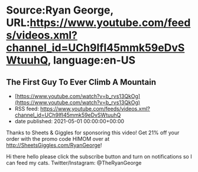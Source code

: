 # Source:Ryan George, URL:https://www.youtube.com/feeds/videos.xml?channel_id=UCh9IfI45mmk59eDvSWtuuhQ, language:en-US

## The First Guy To Ever Climb A Mountain
 - [https://www.youtube.com/watch?v=b_rvs13QkOg](https://www.youtube.com/watch?v=b_rvs13QkOg)
 - RSS feed: https://www.youtube.com/feeds/videos.xml?channel_id=UCh9IfI45mmk59eDvSWtuuhQ
 - date published: 2021-05-01 00:00:00+00:00

Thanks to Sheets & Giggles for sponsoring this video! Get 21% off your order with the promo code HIMOM over at http://SheetsGiggles.com/RyanGeorge!

Hi there hello please click the subscribe button and turn on notifications so I can feed my cats.
Twitter/Instagram: @TheRyanGeorge

